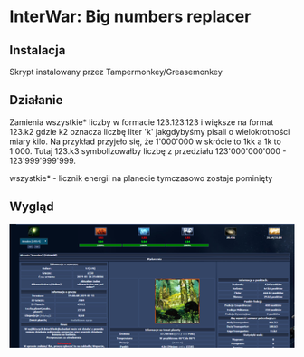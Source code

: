 # InterWar: Big numbers replacer

## Instalacja
Skrypt instalowany przez Tampermonkey/Greasemonkey

## Działanie
Zamienia wszystkie* liczby w formacie 123.123.123 i większe na format 123.k2 gdzie k2 oznacza liczbę liter 'k' 
jakgdybyśmy pisali o wielokrotności miary kilo. Na przykład przyjeło się, że 1'000'000 w skrócie to 1kk a 1k to 1'000. 
Tutaj 123.k3 symbolizowałby liczbę z przedziału 123'000'000'000 - 123'999'999'999.

wszystkie* - licznik energii na planecie tymczasowo zostaje pominięty

## Wygląd

![inter-war-big-number-replacer_screenshot](./inter-war-big-number-replacer_screenshot.PNG)
